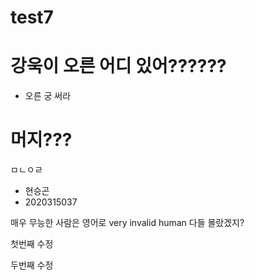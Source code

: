 # test7

# 강욱이 오른 어디 있어??????
- 오른 궁 써라

# 머지???
ㅁㄴㅇㄹ
- 현승곤
- 2020315037

매우 무능한 사람은 영어로
very invalid human
다들 몰랐겠지?

첫번째 수정

두번째 수정